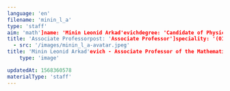 ```yaml
---
language: 'en'
filename: 'minin_l_a'
type: 'staff'
aim: 'math']name: 'Minin Leonid Arkad'evichdegree: 'Candidate of Physico-Mathematical Sciences'
title: 'Associate Professorpost: 'Associate Professor']speciality: '(01.04.02) Theoretical physicscontacts: []avatar:
  - src: '/images/minin_l_a-avatar.jpeg'
title: 'Minin Leonid Arkad'evich - Associate Professor of the Mathematical physics Department'
    type: 'image'

updatedAt: 1568360578
materialType: 'staff'
---
```


